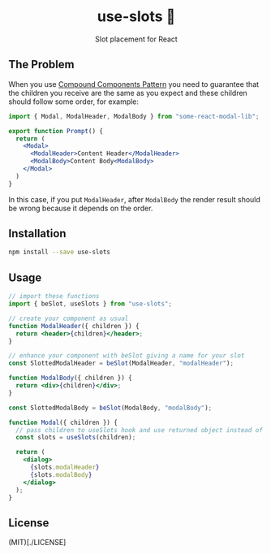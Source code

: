 <div align="center">
<h1>use-slots 🧩</h1>
<p>Slot placement for React</p>
</div>

## The Problem

When you use [Compound Components Pattern](https://kentcdodds.com/blog/compound-components-with-react-hooks) you need to guarantee that the children you receive are the same as you expect and these children should follow some order, for example:

```jsx
import { Modal, ModalHeader, ModalBody } from "some-react-modal-lib";

export function Prompt() {
  return (
    <Modal>
      <ModalHeader>Content Header</ModalHeader>
      <ModalBody>Content Body<ModalBody>
    </Modal>
  )
}
```

In this case, if you put `ModalHeader`, after `ModalBody` the render result should be wrong because it depends on the order.

## Installation

```bash
npm install --save use-slots
```

## Usage

```jsx
// import these functions
import { beSlot, useSlots } from "use-slots";

// create your component as usual
function ModalHeader({ children }) {
  return <header>{children}</header>;
}

// enhance your component with beSlot giving a name for your slot
const SlottedModalHeader = beSlot(ModalHeader, "modalHeader");

function ModalBody({ children }) {
  return <div>{children}</div>;
}

const SlottedModalBody = beSlot(ModalBody, "modalBody");

function Modal({ children }) {
  // pass children to useSlots hook and use returned object instead of children
  const slots = useSlots(children);

  return (
    <dialog>
      {slots.modalHeader}
      {slots.modalBody}
    </dialog>
  );
}
```

## License

(MIT)[./LICENSE]
